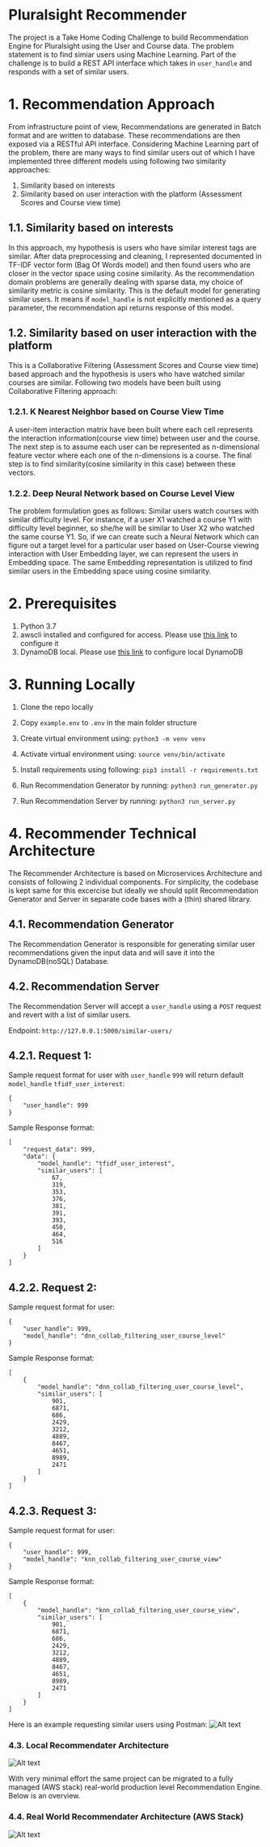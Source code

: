 # Pluralsight Recommender

The project is a Take Home Coding Challenge to build Recommendation Engine for Pluralsight using the User and Course data. The problem statement is to find simiar users using Machine Learning. Part of the challenge is to build a REST API interface which takes in `user_handle` and responds with a set of similar users. 

# 1. Recommendation Approach 
From infrastructure point of view, Recommendations are generated in Batch format and are written to database. These recommendations are then exposed via a RESTful API interface. 
Considering Machine Learning part of the problem, there are many ways to find similar users out of which I have implemented three different models using following two similarity approaches:

1.	Similarity based on interests
2.	Similarity based on user interaction with the platform (Assessment Scores and Course view time)

## 1.1. Similarity based on interests 
In this approach, my hypothesis is users who have similar interest tags are similar. After data preprocessing and cleaning, I represented documented in TF-IDF vector form (Bag Of Words model) and then found users who are closer in the vector space using cosine similarity. As the recommendation domain problems are generally dealing with sparse data, my choice of similarity metric is cosine similarity. This is the default model for generating similar users. It means if `model_handle` is not explicitly mentioned as a query parameter, the recommendation api returns response of this model. 

## 1.2. Similarity based on user interaction with the platform
This is a Collaborative Filtering (Assessment Scores and Course view time) based approach and the hypothesis is users who have watched similar courses are similar. Following two models have been built using Collaborative Filtering approach:
### 1.2.1. K Nearest Neighbor based on Course View Time
A user-item interaction matrix have been built where each cell represents the interaction information(course view time) between user and the course. The next step is to assume each user can be represented as n-dimensional feature vector where each one of the n-dimensions is a course. The final step is to find similarity(cosine similarity in this case) between these vectors.
### 1.2.2. Deep Neural Network based on Course Level View
The problem formulation goes as follows: Similar users watch courses with similar difficulty level. For instance, if a user X1 watched a course Y1 with difficulty level beginner, so she/he will be similar to User X2 who watched the same course Y1. So, if we can create such a Neural Network which can figure out a target level for a particular user based on User-Course viewing interaction with User Embedding layer, we can represent the users in Embedding space. The same Embedding representation is utilized to find similar users in the Embedding space using cosine similarity.


# 2. Prerequisites

1. Python 3.7
2. awscli installed and configured for access. Please use [this link](https://docs.aws.amazon.com/cli/latest/userguide/cli-chap-configure.html) to configure it
3. DynamoDB local. Please use [this link](https://docs.aws.amazon.com/amazondynamodb/latest/developerguide/DynamoDBLocal.html) to configure local DynamoDB

# 3. Running Locally
1. Clone the repo locally
2. Copy `example.env` to `.env` in the main folder structure
3. Create virtual environment using:
`python3 -m venv venv`

4. Activate virtual environment using: 
`source venv/bin/activate`

5. Install requirements using following:
`pip3 install -r requirements.txt`

6. Run Recommendation Generator by running: 
`python3 run_generator.py`

6. Run Recommendation Server by running: 
`python3 run_server.py`

# 4. Recommender Technical Architecture

The Recommender Architecture is based on Microservices Architecture and consists of following 2 individual components. For simplicity, the codebase is kept same for this excercise but ideally we should split Recommendation Generator and Server in separate code bases with a (thin) shared library.

## 4.1. Recommendation Generator

The Recommendation Generator is responsible for generating similar user recommendations given the input data and will save it into the DynamoDB(noSQL) Database.

## 4.2. Recommendation Server

The Recommendation Server will accept a `user_handle` using a `POST` request and revert with a list of similar users. 

Endpoint: `http://127.0.0.1:5000/similar-users/`
## 4.2.1. Request 1: 
Sample request format for user with `user_handle` `999` will return default `model_handle` `tfidf_user_interest`: 
```
{
	"user_handle": 999
}
```

Sample Response format:

```
[
    "request_data": 999,
    "data": {
        "model_handle": "tfidf_user_interest",
        "similar_users": [
            67,
            319,
            353,
            376,
            381,
            391,
            393,
            450,
            464,
            516
        ]
    }
]
```
## 4.2.2. Request 2: 
Sample request format for user:
```
{
	"user_handle": 999,
    "model_handle": "dnn_collab_filtering_user_course_level"
}
```

Sample Response format:

```
[
    {
        "model_handle": "dnn_collab_filtering_user_course_level",
        "similar_users": [
            901,
            6871,
            686,
            2429,
            3212,
            4889,
            8467,
            4651,
            8989,
            2471
        ]
    }
]
```

## 4.2.3. Request 3: 
Sample request format for user:
```
{
	"user_handle": 999,
    "model_handle": "knn_collab_filtering_user_course_view"
}
```

Sample Response format:

```
[
    {
        "model_handle": "knn_collab_filtering_user_course_view",
        "similar_users": [
            901,
            6871,
            686,
            2429,
            3212,
            4889,
            8467,
            4651,
            8989,
            2471
        ]
    }
]
```


Here is an example requesting similar users using Postman:
![Alt text](/images/collaborative_filtering_api_response.png?raw=true "Postman")

### 4.3. Local Recommendater Architecture
![Alt text](/images/recommendation_microservice_architecture_local.png?raw=true "Local")

With very minimal effort the same project can be migrated to a fully managed (AWS stack) real-world production level Recommendation Engine. Below is an overview.

### 4.4. Real World Recommendater Architecture (AWS Stack)
![Alt text](/images/recommendation_microservice_architecture.png?raw=true "Real-World")
